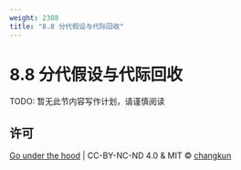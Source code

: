 ```yaml
---
weight: 2308
title: "8.8 分代假设与代际回收"
---
```


# 8.8 分代假设与代际回收

TODO: 暂无此节内容写作计划，请谨慎阅读

## 许可

[Go under the hood](https://github.com/golang-design/under-the-hood) | CC-BY-NC-ND 4.0 & MIT &copy; [changkun](https://changkun.de)
